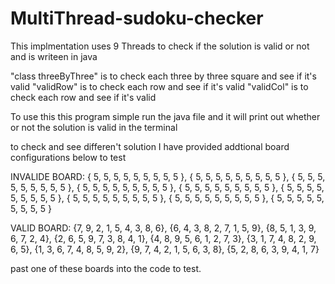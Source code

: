# MultiThread-sudoku-checker

This implmentation uses 9 Threads to check if the solution is valid or not
and is writeen in java

"class threeByThree" is to check each three by three square and see if it's valid
"validRow" is to check each row and see if it's valid
"validCol" is to check each row and see if it's valid

To use this this program simple run the java file and it will print out whether or not the solution is valid in the terminal

to check and see differen't solution I have provided addtional board configurations below to test

INVALIDE BOARD:
{ 5, 5, 5, 5, 5, 5, 5, 5, 5 },
{ 5, 5, 5, 5, 5, 5, 5, 5, 5 },
{ 5, 5, 5, 5, 5, 5, 5, 5, 5 },
{ 5, 5, 5, 5, 5, 5, 5, 5, 5 },
{ 5, 5, 5, 5, 5, 5, 5, 5, 5 },
{ 5, 5, 5, 5, 5, 5, 5, 5, 5 },
{ 5, 5, 5, 5, 5, 5, 5, 5, 5 },
{ 5, 5, 5, 5, 5, 5, 5, 5, 5 },
{ 5, 5, 5, 5, 5, 5, 5, 5, 5 }

VALID BOARD:
{7, 9, 2, 1, 5, 4, 3, 8, 6}, 
{6, 4, 3, 8, 2, 7, 1, 5, 9},
{8, 5, 1, 3, 9, 6, 7, 2, 4},
{2, 6, 5, 9, 7, 3, 8, 4, 1},
{4, 8, 9, 5, 6, 1, 2, 7, 3},
{3, 1, 7, 4, 8, 2, 9, 6, 5},
{1, 3, 6, 7, 4, 8, 5, 9, 2},
{9, 7, 4, 2, 1, 5, 6, 3, 8},
{5, 2, 8, 6, 3, 9, 4, 1, 7}

past one of these boards into the code to test.